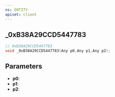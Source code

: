 ```yaml
---
ns: ENTITY
apiset: client
---
```

## _0xB38A29CCD5447783

```c
// 0xB38A29CCD5447783
void _0xB38A29CCD5447783(Any p0,Any p1,Any p2);
```


## Parameters
* **p0**:
* **p1**:
* **p2**:




